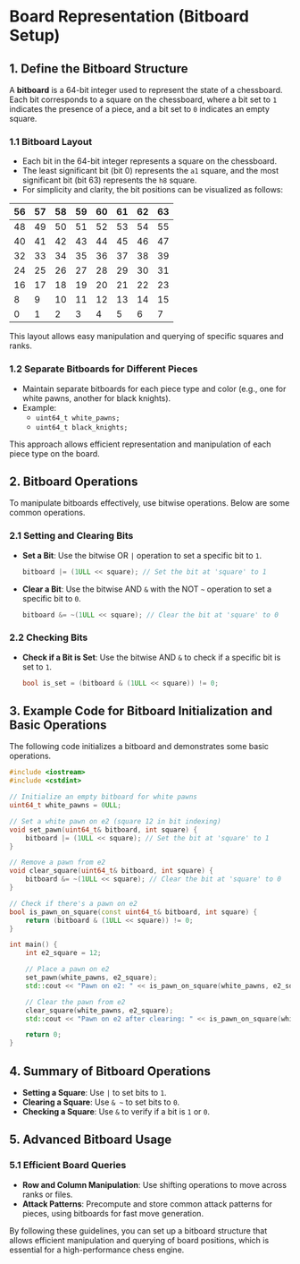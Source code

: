 
# Board Representation (Bitboard Setup)

## 1. Define the Bitboard Structure

A **bitboard** is a 64-bit integer used to represent the state of a chessboard. Each bit corresponds to a square on the chessboard, where a bit set to `1` indicates the presence of a piece, and a bit set to `0` indicates an empty square.

### 1.1 Bitboard Layout
- Each bit in the 64-bit integer represents a square on the chessboard.
- The least significant bit (bit 0) represents the `a1` square, and the most significant bit (bit 63) represents the `h8` square.
- For simplicity and clarity, the bit positions can be visualized as follows:

| 56 | 57 | 58 | 59 | 60 | 61 | 62 | 63 |
|----|----|----|----|----|----|----|----|
| 48 | 49 | 50 | 51 | 52 | 53 | 54 | 55 |
| 40 | 41 | 42 | 43 | 44 | 45 | 46 | 47 |
| 32 | 33 | 34 | 35 | 36 | 37 | 38 | 39 |
| 24 | 25 | 26 | 27 | 28 | 29 | 30 | 31 |
| 16 | 17 | 18 | 19 | 20 | 21 | 22 | 23 |
| 8  | 9  | 10 | 11 | 12 | 13 | 14 | 15 |
| 0  | 1  | 2  | 3  | 4  | 5  | 6  | 7  |

This layout allows easy manipulation and querying of specific squares and ranks.

### 1.2 Separate Bitboards for Different Pieces
- Maintain separate bitboards for each piece type and color (e.g., one for white pawns, another for black knights).
- Example:
  - `uint64_t white_pawns;`
  - `uint64_t black_knights;`

This approach allows efficient representation and manipulation of each piece type on the board.

## 2. Bitboard Operations

To manipulate bitboards effectively, use bitwise operations. Below are some common operations.

### 2.1 Setting and Clearing Bits
- **Set a Bit**: Use the bitwise OR `|` operation to set a specific bit to `1`.
  ```cpp
  bitboard |= (1ULL << square); // Set the bit at 'square' to 1
  ```
- **Clear a Bit**: Use the bitwise AND `&` with the NOT `~` operation to set a specific bit to `0`.
  ```cpp
  bitboard &= ~(1ULL << square); // Clear the bit at 'square' to 0
  ```

### 2.2 Checking Bits
- **Check if a Bit is Set**: Use the bitwise AND `&` to check if a specific bit is set to `1`.
  ```cpp
  bool is_set = (bitboard & (1ULL << square)) != 0;
  ```

## 3. Example Code for Bitboard Initialization and Basic Operations

The following code initializes a bitboard and demonstrates some basic operations.

```cpp
#include <iostream>
#include <cstdint>

// Initialize an empty bitboard for white pawns
uint64_t white_pawns = 0ULL;

// Set a white pawn on e2 (square 12 in bit indexing)
void set_pawn(uint64_t& bitboard, int square) {
    bitboard |= (1ULL << square); // Set the bit at 'square' to 1
}

// Remove a pawn from e2
void clear_square(uint64_t& bitboard, int square) {
    bitboard &= ~(1ULL << square); // Clear the bit at 'square' to 0
}

// Check if there's a pawn on e2
bool is_pawn_on_square(const uint64_t& bitboard, int square) {
    return (bitboard & (1ULL << square)) != 0;
}

int main() {
    int e2_square = 12;

    // Place a pawn on e2
    set_pawn(white_pawns, e2_square);
    std::cout << "Pawn on e2: " << is_pawn_on_square(white_pawns, e2_square) << std::endl;

    // Clear the pawn from e2
    clear_square(white_pawns, e2_square);
    std::cout << "Pawn on e2 after clearing: " << is_pawn_on_square(white_pawns, e2_square) << std::endl;

    return 0;
}
```

## 4. Summary of Bitboard Operations

- **Setting a Square**: Use `|` to set bits to `1`.
- **Clearing a Square**: Use `& ~` to set bits to `0`.
- **Checking a Square**: Use `&` to verify if a bit is `1` or `0`.

## 5. Advanced Bitboard Usage
### 5.1 Efficient Board Queries
- **Row and Column Manipulation**: Use shifting operations to move across ranks or files.
- **Attack Patterns**: Precompute and store common attack patterns for pieces, using bitboards for fast move generation.

By following these guidelines, you can set up a bitboard structure that allows efficient manipulation and querying of board positions, which is essential for a high-performance chess engine.

